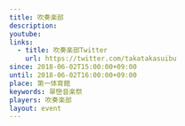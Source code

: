 ```yaml
---
title: 吹奏楽部
description: 
youtube: 
links:
  - title: 吹奏楽部Twitter
    url: https://twitter.com/takatakasuibu
since: 2018-06-02T15:00:00+09:00
until: 2018-06-02T16:00:00+09:00
place: 第一体育館
keywords: 翠巒音楽祭
players: 吹奏楽部
layout: event
---
```


